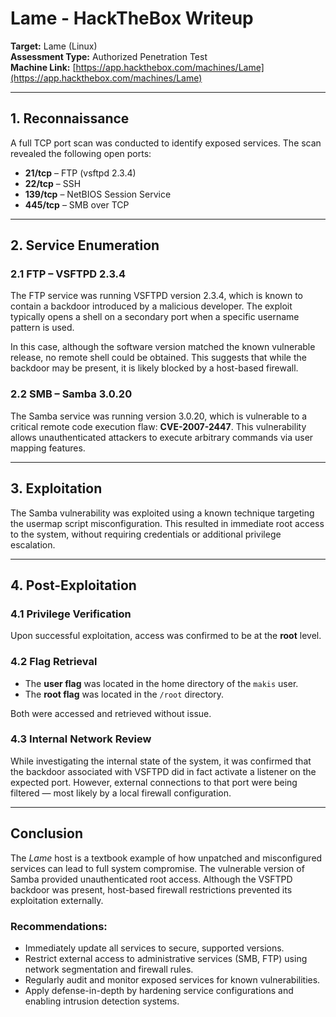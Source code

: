 # Lame - HackTheBox Writeup

**Target:** Lame (Linux)  
**Assessment Type:** Authorized Penetration Test  
**Machine Link:** [https://app.hackthebox.com/machines/Lame](https://app.hackthebox.com/machines/Lame)


---

## 1. Reconnaissance

A full TCP port scan was conducted to identify exposed services. The scan revealed the following open ports:

- **21/tcp** – FTP (vsftpd 2.3.4)  
- **22/tcp** – SSH  
- **139/tcp** – NetBIOS Session Service  
- **445/tcp** – SMB over TCP

---

## 2. Service Enumeration

### 2.1 FTP – VSFTPD 2.3.4

The FTP service was running VSFTPD version 2.3.4, which is known to contain a backdoor introduced by a malicious developer. The exploit typically opens a shell on a secondary port when a specific username pattern is used.

In this case, although the software version matched the known vulnerable release, no remote shell could be obtained. This suggests that while the backdoor may be present, it is likely blocked by a host-based firewall.

### 2.2 SMB – Samba 3.0.20

The Samba service was running version 3.0.20, which is vulnerable to a critical remote code execution flaw: **CVE-2007-2447**. This vulnerability allows unauthenticated attackers to execute arbitrary commands via user mapping features.

---

## 3. Exploitation

The Samba vulnerability was exploited using a known technique targeting the usermap script misconfiguration. This resulted in immediate root access to the system, without requiring credentials or additional privilege escalation.

---

## 4. Post-Exploitation

### 4.1 Privilege Verification

Upon successful exploitation, access was confirmed to be at the **root** level.

### 4.2 Flag Retrieval

- The **user flag** was located in the home directory of the `makis` user.
- The **root flag** was located in the `/root` directory.

Both were accessed and retrieved without issue.

### 4.3 Internal Network Review

While investigating the internal state of the system, it was confirmed that the backdoor associated with VSFTPD did in fact activate a listener on the expected port. However, external connections to that port were being filtered — most likely by a local firewall configuration.

---


## Conclusion

The *Lame* host is a textbook example of how unpatched and misconfigured services can lead to full system compromise. The vulnerable version of Samba provided unauthenticated root access. Although the VSFTPD backdoor was present, host-based firewall restrictions prevented its exploitation externally.

### Recommendations:

- Immediately update all services to secure, supported versions.
- Restrict external access to administrative services (SMB, FTP) using network segmentation and firewall rules.
- Regularly audit and monitor exposed services for known vulnerabilities.
- Apply defense-in-depth by hardening service configurations and enabling intrusion detection systems.


